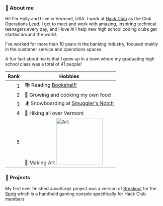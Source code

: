 ### :wave: About me

Hi! I'm Holly and I live in Vermont, USA. I work at [Hack Club](https://hackclub.com/) as the Club Operations Lead. I get to meet and work with amazing, inspiring technical teenagers every day, and I love it! I help new high school coding clubs get started around the world.

I've worked for more than 10 years in the banking industry, focused mainly in the customer service and operations spaces

A fun fact about me is that I grew up in a town where my graduating high school class was a total of 41 people!


| Rank | Hobbies       |
|-----:|---------------|
|     1|:books: Reading [Bookshelf!](https://bookshelf.website/hollydelisle)|
|     2|:sunflower: Growing and cooking my own food|
|     3|:snowboarder: Snowboarding at [Smuggler's Notch](https://www.smuggs.com/)|
|     4|:mount_fuji: Hiking all over Vermont|
|     5|:art: Making Art <img src="https://cloud-fq7l80nav-hack-club-bot.vercel.app/0img_0274.jpg" alt="Art" width="150px" />|

### :ship: Projects

My first ever finished JavaScript project was a version of [Breakout](https://sprig.hackclub.com/) for the [Sprig](https://sprig.hackclub.com/) which is a handheld gaming console specifically for Hack Club members

